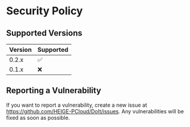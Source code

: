 # Security Policy

## Supported Versions

| Version | Supported          |
| ------- | ------------------ |
| 0.2.x   | :white_check_mark: |
| 0.1.x   | :x:                |

## Reporting a Vulnerability

If you want to report a vulnerability, create a new issue at https://github.com/HEIGE-PCloud/DoIt/issues. Any vulnerabilities will be fixed as soon as possible.
